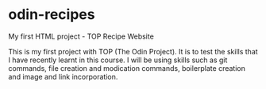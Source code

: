 # odin-recipes
My first HTML project - TOP Recipe Website

This is my first project with TOP (The Odin Project).
It is to test the skills that I have recently learnt in this course. I will be using skills such as git commands, file creation and modication commands, boilerplate creation and image and link incorporation.